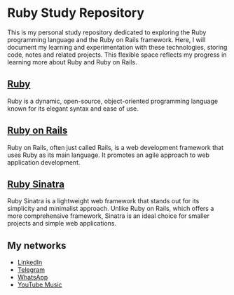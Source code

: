 # Ruby Study Repository

This is my personal study repository dedicated to exploring the Ruby programming language and the Ruby on Rails framework. Here, I will document my learning and experimentation with these technologies, storing code, notes and related projects. This flexible space reflects my progress in learning more about Ruby and Ruby on Rails.

## [Ruby](https://www.ruby-lang.org/en/)

Ruby is a dynamic, open-source, object-oriented programming language known for its elegant syntax and ease of use.

## [Ruby on Rails](https://rubyonrails.org/)

Ruby on Rails, often just called Rails, is a web development framework that uses Ruby as its main language. It promotes an agile approach to web application development.

## [Ruby Sinatra](https://sinatrarb.com/)

Ruby Sinatra is a lightweight web framework that stands out for its simplicity and minimalist approach. Unlike Ruby on Rails, which offers a more comprehensive framework, Sinatra is an ideal choice for smaller projects and simple web applications.

## My networks

- [LinkedIn](https://www.linkedin.com/in/raphael-azambuja-15001a212/)
- [Telegram](https://t.me/RaphaelAzambuja)
- [WhatsApp](https://api.whatsapp.com/send/?phone=554899341106&text&type=phone_number&app_absent=0)
- [YouTube Music](https://music.youtube.com/browse/VLPLFlBwRR-pMPGnLoUuBa_bDaCBEp3gBTs6)
